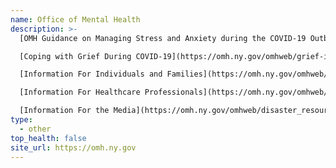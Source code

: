 ```yaml
---
name: Office of Mental Health
description: >-
  [OMH Guidance on Managing Stress and Anxiety during the COVID-19 Outbreak](https://omh.ny.gov/omhweb/guidance/covid-19-managing-stress-anxiety.pdf)  

  [Coping with Grief During COVID-19](https://omh.ny.gov/omhweb/grief-infographic.pdf)  

  [Information For Individuals and Families](https://omh.ny.gov/omhweb/disaster_resources/pandemic_influenza/adult/)  

  [Information For Healthcare Professionals](https://omh.ny.gov/omhweb/disaster_resources/pandemic_influenza/doctors_nurses/)  

  [Information For the Media](https://omh.ny.gov/omhweb/disaster_resources/pandemic_influenza/media/)  
type:
  - other
top_health: false
site_url: https://omh.ny.gov
---
```

